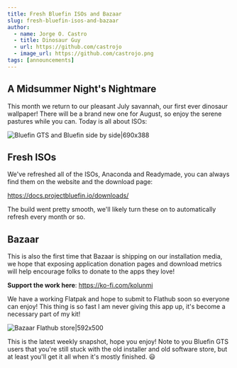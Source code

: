 ```yaml
--- 
title: Fresh Bluefin ISOs and Bazaar 
slug: fresh-bluefin-isos-and-bazaar
author:
  - name: Jorge O. Castro
  - title: Dinosaur Guy
  - url: https://github.com/castrojo
  - image_url: https://github.com/castrojo.png
tags: [announcements]
---
```


## A Midsummer Night's Nightmare 

This month we return to our pleasant July savannah, our first ever dinosaur wallpaper! There will be a brand new one for August, so enjoy the serene pastures while you can. Today is all about ISOs: 

![Bluefin GTS and Bluefin side by side|690x388](upload://qBMv649ZyCgLvcV2JoFjJtcMPsk.jpeg)

## Fresh ISOs

We've refreshed all of the ISOs, Anaconda and Readymade, you can always find them on the website and the download page:

https://docs.projectbluefin.io/downloads/

The build went pretty smooth, we'll likely turn these on to automatically refresh every month or so. 

## Bazaar

This is also the first time that Bazaar is shipping on our installation media, we hope that exposing application donation pages and download metrics will help encourage folks to donate to the apps they love!

**Support the work here**: https://ko-fi.com/kolunmi

We have a working Flatpak and hope to submit to Flathub soon so everyone can enjoy! This thing is so fast I am never giving this app up, it's become a necessary part of my kit!

![Bazaar Flathub store|592x500](upload://ywCkK78Q3bw9UF5JIrrfj3hcAfG.jpeg)

This is the latest weekly snapshot, hope you enjoy! Note to you Bluefin GTS users that you're still stuck with the old installer and old software store, but at least you'll get it all when it's mostly finished. :smiley:
